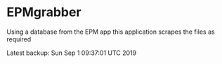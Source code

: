 # EPMgrabber
Using a database from the EPM app this application scrapes the files as required


Latest backup: Sun Sep 1 09:37:01 UTC 2019
